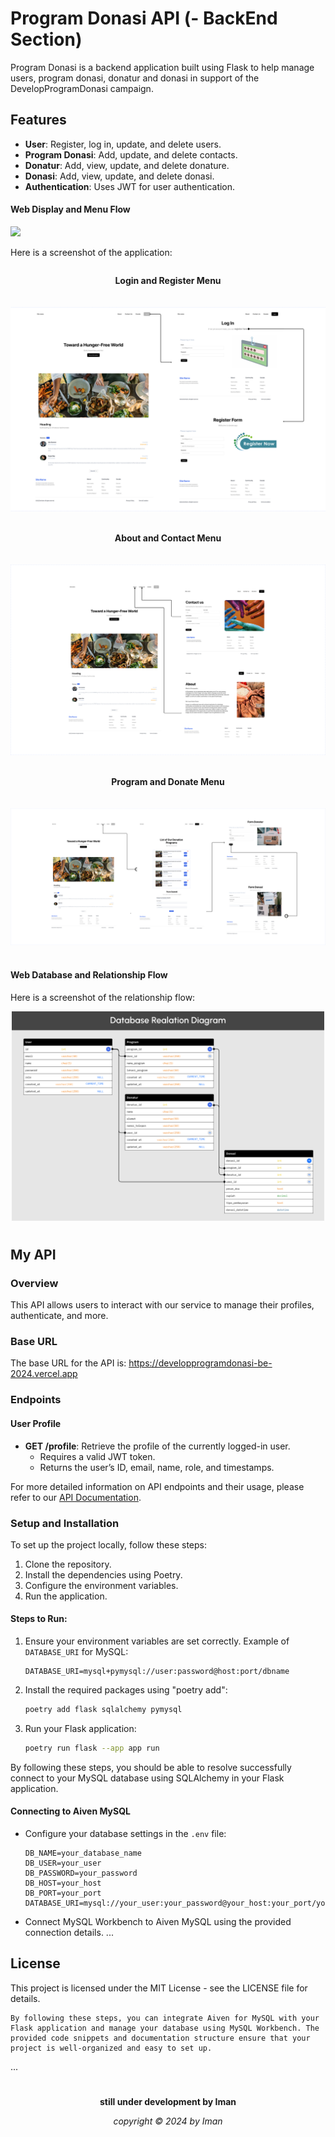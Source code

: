 # Program Donasi API (- BackEnd Section)

Program Donasi is a backend application built using Flask to help manage users, program donasi, donatur and donasi in support of the DevelopProgramDonasi campaign.

## Features

- **User**: Register, log in, update, and delete users.
- **Program Donasi**: Add, update, and delete contacts.
- **Donatur**: Add, view, update, and delete donature.
- **Donasi**: Add, view, update, and delete donasi.
- **Authentication**: Uses JWT for user authentication.



<h4>Web Display and Menu Flow</h4>
   <img  src="/documentation/Content Planning.png">
    <p>Here is a screenshot of the application:</p>
    <div style="display: flex; flex-direction: column; align-items: center; gap: 20px;">
        <p><b>Login and Register Menu</b></p>
        <img src="/documentation/Component 2 (1).png" alt="Component register">
        <p><b>About and Contact Menu</b></p>
        <img src="/documentation/Component about.png" alt="Component about">
         <p><b>Program and Donate Menu</b></p>
        <img src="/documentation/Componenet donate.png" alt="Component donate">
    </div>

#
<h4>Web Database and Relationship Flow</h4>
    <p>Here is a screenshot of the relationship flow:</p>
<div align="center">
   <img width="500" src="/documentation/Program Donasi Database.png">
</div>

#

## My API

### Overview

This API allows users to interact with our service to manage their profiles, authenticate, and more.

### Base URL

The base URL for the API is: https://developprogramdonasi-be-2024.vercel.app



### Endpoints

#### User Profile

- **GET /profile**: Retrieve the profile of the currently logged-in user.
  - Requires a valid JWT token.
  - Returns the user’s ID, email, name, role, and timestamps.

For more detailed information on API endpoints and their usage, please refer to our [API Documentation](https://documenter.getpostman.com/view/32137902/2sA3QqgspG).

### Setup and Installation

To set up the project locally, follow these steps:

1. Clone the repository.
2. Install the dependencies using Poetry.
3. Configure the environment variables.
4. Run the application.

#### Steps to Run:

1. Ensure your environment variables are set correctly. Example of `DATABASE_URI` for MySQL:
   ```plaintext
   DATABASE_URI=mysql+pymysql://user:password@host:port/dbname
   ```

2. Install the required packages using "poetry add":
   ```bash
   poetry add flask sqlalchemy pymysql
   ```

3. Run your Flask application:
   ```bash
   poetry run flask --app app run
   ```

By following these steps, you should be able to resolve successfully connect to your MySQL database using SQLAlchemy in your Flask application.


#### Connecting to Aiven MySQL

- Configure your database settings in the `.env` file:
  ```plaintext
  DB_NAME=your_database_name
  DB_USER=your_user
  DB_PASSWORD=your_password
  DB_HOST=your_host
  DB_PORT=your_port
  DATABASE_URI=mysql://your_user:your_password@your_host:your_port/your_database_name

- Connect MySQL Workbench to Aiven MySQL using the provided connection details.
...

## License

This project is licensed under the MIT License - see the LICENSE file for details.  

    By following these steps, you can integrate Aiven for MySQL with your Flask application and manage your database using MySQL Workbench. The provided code snippets and documentation structure ensure that your project is well-organized and easy to set up.

... 
#

<p align="center"><b>still under development by Iman</b></p>
<p align="center"><i>copyright &copy; 2024 by Iman</i></p>